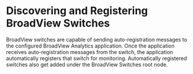 Discovering and Registering BroadView Switches
==============================================

BroadView switches are capable of sending auto-registration messages to the configured BroadView Analytics application. Once the application receives auto-registration messages from the switch, the application automatically registers that switch for monitoring. Automatically registered switches also get added under the BroadView Switches root node. 

